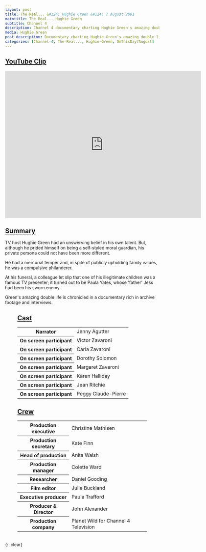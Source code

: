 ```yaml
---
layout: post
title: The Real... &#124; Hughie Green &#124; 7 August 2001
maintitle: The Real... Hughie Green
subtitle: Channel 4
description: Channel 4 documentary charting Hughie Green's amazing double life.
media: Hughie Green
post_description: Documentary charting Hughie Green's amazing double life.
categories: [Channel-4, The-Real..., Hughie-Green, OnThisDay7August]
---
```


<h2 id="youtube"><a href="#youtube">YouTube Clip</a></h2>
<div class="responsive-video"><iframe width="640px" height="480px" src="https://www.youtube.com/embed/MS2dZ-SplbM?rel=0&amp;showinfo=1" frameborder="0" allowfullscreen=""></iframe></div>

<h2 id="summary"><a href="#summary">Summary</a></h2>
<p>TV host Hughie Green had an unswerving belief in his own talent. But, although he prided himself on being a self-styled moral guardian, his private persona could not have been more different.</p>
<p>He had a mercurial temper and, in spite of publicly upholding family values, he was a compulsive philanderer.</p>
<p>At his funeral, a colleague let slip that one of his illegitimate children was a famous TV presenter; it turned out to be Paula Yates, whose 'father' Jess had been his sworn enemy.</p>
<p>Green's amazing double life is chronicled in a documentary rich in archive footage and interviews.</p>

<figure class="fig1">
<figcaption>
<h2 id="cast"><a href="#cast">Cast</a></h2>
<table>
<tr><th>Narrator</th><td>Jenny Agutter</td></tr>
<tr><th>On screen participant</th><td>Victor Zavaroni</td></tr>
<tr><th>On screen participant</th><td>Carla Zavaroni</td></tr>
<tr><th>On screen participant</th><td>Dorothy Solomon</td></tr>
<tr><th>On screen participant</th><td>Margaret Zavaroni</td></tr>
<tr><th>On screen participant</th><td>Karen Halliday</td></tr>
<tr><th>On screen participant</th><td>Jean Ritchie</td></tr>
<tr><th>On screen participant</th><td>Peggy Claude-Pierre</td></tr>
</table>
</figcaption>
</figure>

<figure class="fig2">
<figcaption>
<h2 id="crew"><a href="#crew">Crew</a></h2>
<table>
<tr><th>Production executive</th><td>Christine Mathisen</td></tr>
<tr><th>Production secretary</th><td>Kate Finn</td></tr>
<tr><th>Head of production</th><td>Anita Walsh</td></tr>
<tr><th>Production manager</th><td>Colette Ward</td></tr>
<tr><th>Researcher</th><td>Daniel Gooding</td></tr>
<tr><th>Film editor</th><td>Julie Buckland</td></tr>
<tr><th>Executive producer</th><td>Paula Trafford</td></tr>
<tr><th>Producer &amp; Director</th><td>John Alexander</td></tr>
<tr><th>Production company</th><td>Planet Wild for Channel 4 Television</td></tr>
</table>
</figcaption>
</figure>

<br />{: .clear}

